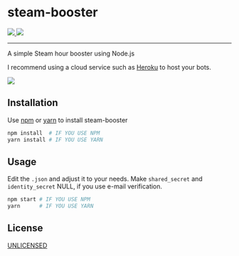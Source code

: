 # steam-booster

<a href="https://yunseok.dev" target="_blank">
  <img src="https://img.shields.io/github/package-json/v/yunseok/steam-booster.svg">
</a>
<a href="https://yunseok.dev" target="_blank">
  <img src="https://img.shields.io/github/license/yunseok/steam-booster.svg">
</a>
<hr>

A simple Steam hour booster using Node.js

I recommend using a cloud service such as [Heroku](https://www.heroku.com/) to host your bots. 

<a href="https://yunseok.dev" target="_blank">
  <img src="https://i.imgur.com/KvmWbrA.gif">
</a>


## Installation

Use [npm](https://www.npmjs.com/) or [yarn](https://yarnpkg.com/en/) to install steam-booster

```bash
npm install  # IF YOU USE NPM
yarn install # IF YOU USE YARN
```

## Usage

Edit the `.json` and adjust it to your needs. Make `shared_secret` and `identity_secret` NULL, if you use e-mail verification.

```bash
npm start # IF YOU USE NPM
yarn      # IF YOU USE YARN
```

## License
[UNLICENSED](https://https://unlicense.org/)